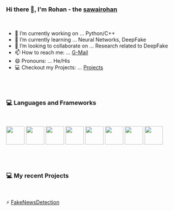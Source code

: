 ### Hi there 👋, I'm Rohan - the [sawairohan](https://github.com/rohansawai)
<br>

- 🔭 I’m currently working on ... Python/C++
- 🌱 I’m currently learning ... Neural Networks, DeepFake
- 👯 I’m looking to collaborate on ... Research related to DeepFake
- 📫 How to reach me: ... [G-Mail](sawairohan90@gmail.com)
- 😄 Pronouns: ... He/His
- 💻 Checkout my Projects: ... [Projects](https://github.com/rohansawai?tab=repositories)

<br>
<br>

### 💻 Languages and Frameworks 

<br>

<img src="https://user-images.githubusercontent.com/62415467/127603676-e31fb4c8-4591-4eda-9663-03c7629ae89a.png" width="50" height="50">  <img src="https://user-images.githubusercontent.com/62415467/127603690-ea5f8179-3c01-4608-80a2-01b95408380b.png" width="50" height="50">  <img src="https://user-images.githubusercontent.com/62415467/127603704-c82704a8-387b-4761-92a0-fe1ef6386e72.png" width="50" height="50">  <img src="https://user-images.githubusercontent.com/62415467/127603715-384e6ea6-31e2-4cb6-94d6-d7daa314d136.png" width="50" height="50">  <img src="https://user-images.githubusercontent.com/62415467/127603748-1569396b-e53d-46b4-93a3-da9935640c9e.png" width="50" height="50">  <img src="https://user-images.githubusercontent.com/62415467/127603731-3bb001e8-772e-4ed5-a0e0-0f86820a2ed2.png" width="50" height="50">  <img src="https://user-images.githubusercontent.com/62415467/127603739-7a85de02-1d05-473c-8424-fcd9795fbd5b.png" width="50" height="50">  <img src="https://encrypted-tbn0.gstatic.com/images?q=tbn:ANd9GcSWY-bMtlA_zuPpCxsBsOV2wMHGJq102p7Xxw&usqp=CAU" width="50" height="50">

<br>
<br>

### 💻 My recent Projects

<br>

 ⚡ [FakeNewsDetection](https://github.com/rohansawai/FakeNewsDetection)
